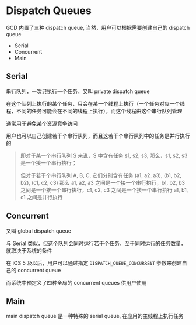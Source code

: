 # Dispatch Queues

GCD 内置了三种 dispatch queue, 当然，用户可以根据需要创建自己的 dispatch queue

- Serial
- Concurrent
- Main

## Serial

串行队列，一次只执行一个任务，又叫 private dispatch queue

在这个队列上执行的某个任务，只会在某一个线程上执行（一个任务对应一个线程，不同的任务可能会在不同的线程上执行），而这个线程由这个串行队列管理

通常用于避免某个资源竞争访问

用户也可以自己创建若干个串行队列，而且这若干个串行队列中的任务是并行执行的

> 即对于某一个串行队列 S 来说，S 中含有任务 s1, s2, s3, 那么，s1, s2, s3 是一个接一个串行执行；
> 
> 但对于若干个串行队列 A, B, C, 它们分别含有任务 (a1, a2, a3), (b1, b2, b2), (c1, c2, c3)
> 那么 a1, a2, a3 之间是一个接一个串行执行，b1, b2, b3 之间是一个接一个串行执行，c1, c2, c3 之间是一个接一个串行执行
> a1, b1, c1 之间是并行执行

## Concurrent

又叫 global dispatch queue

与 Serial 类似，但这个队列会同时运行若干个任务，至于同时运行的任务数量，就取决于系统的条件

在 iOS 5 及以后，用户可以通过指定 `DISPATCH_QUEUE_CONCURRENT` 参数来创建自己的 concurrent queue

而系统中预定义了四种全局的 concurrent queues 供用户使用

## Main

main dispatch queue 是一种特殊的 serial queue, 在应用的主线程上执行任务


